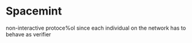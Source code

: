 # Spacemint

non-interactive protoce%ol since each individual on the network has to behave as verifier

